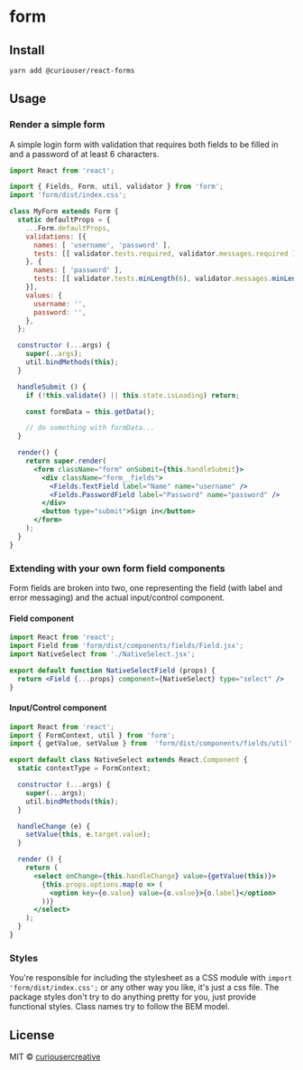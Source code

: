# form

## Install

```bash
yarn add @curiouser/react-forms
```

## Usage
### Render a simple form
A simple login form with validation that requires both fields to be filled in and a password of at least 6 characters.
```jsx
import React from 'react';

import { Fields, Form, util, validator } from 'form';
import 'form/dist/index.css';

class MyForm extends Form {
  static defaultProps = {
    ...Form.defaultProps,
    validations: [{
      names: [ 'username', 'password' ],
      tests: [[ validator.tests.required, validator.messages.required ]],
    }, {
      names: [ 'password' ],
      tests: [[ validator.tests.minLength(6), validator.messages.minLength(6) ]],
    }],
    values: {
      username: '',
      password: '',
    },
  };

  constructor (...args) {
    super(..args);
    util.bindMethods(this);
  }

  handleSubmit () {
    if (!this.validate() || this.state.isLoading) return;

    const formData = this.getData();

    // do something with formData...
  }

  render() {
    return super.render(
      <form className="form" onSubmit={this.handleSubmit}>
        <div className="form__fields">
          <Fields.TextField label="Name" name="username" />
          <Fields.PasswordField label="Password" name="password" />
        </div>
        <button type="submit">Sign in</button>
      </form>
    );
  }
}
```

### Extending with your own form field components
Form fields are broken into two, one representing the field (with label and error messaging) and the actual input/control component.

#### Field component
```jsx
import React from 'react';
import Field from 'form/dist/components/fields/Field.jsx';
import NativeSelect from './NativeSelect.jsx';

export default function NativeSelectField (props) {
  return <Field {...props} component={NativeSelect} type="select" />
}
```

#### Input/Control component
```jsx
import React from 'react';
import { FormContext, util } from 'form';
import { getValue, setValue } from  'form/dist/components/fields/util';

export default class NativeSelect extends React.Component {
  static contextType = FormContext;

  constructor (...args) {
    super(...args);
    util.bindMethods(this);
  }

  handleChange (e) {
    setValue(this, e.target.value);
  }

  render () {
    return (
      <select onChange={this.handleChange} value={getValue(this)}>
        {this.props.options.map(o => (
          <option key={o.value} value={o.value}>{o.label}</option>
        ))}
      </select>
    );
  }
}
```

### Styles
You're responsible for including the stylesheet as a CSS module with `import 'form/dist/index.css';` or any other way you like, it's just a css file. The package styles don't try to do anything pretty for you, just provide functional styles. Class names try to follow the BEM model.

## License

MIT © [curiousercreative](https://github.com/curiousercreative)
